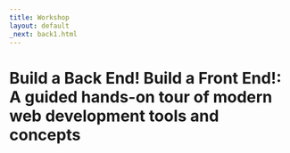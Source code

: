 ```yaml
---
title: Workshop
layout: default
_next: back1.html
---
```


# Build a Back End! Build a Front End!: A guided hands-on tour of modern web development tools and concepts
